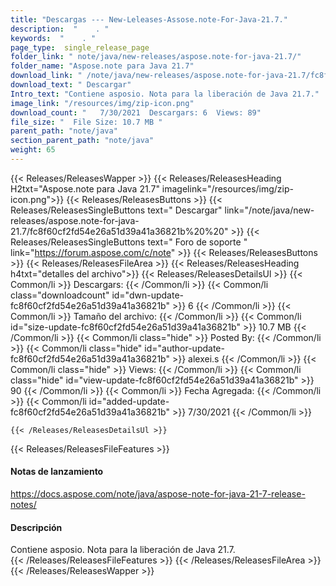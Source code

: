 ```yaml
---
title: "Descargas --- New-Leleases-Assose.note-For-Java-21.7." 
description:  "    . " 
keywords:  "    . " 
page_type:  single_release_page
folder_link: " note/java/new-releases/aspose.note-for-java-21.7/"
folder_name: "Aspose.note para Java 21.7"
download_link: " /note/java/new-releases/aspose.note-for-java-21.7/fc8f60cf2fd54e26a51d39a41a36821b"
download_text: " Descargar"
Intro_text: "Contiene asposio. Nota para la liberación de Java 21.7."
image_link: "/resources/img/zip-icon.png"
download_count: "   7/30/2021  Descargars: 6  Views: 89"
file_size: "  File Size: 10.7 MB "
parent_path: "note/java"
section_parent_path: "note/java"
weight: 65
---
```


{{< Releases/ReleasesWapper >}}
  {{< Releases/ReleasesHeading H2txt="Aspose.note para Java 21.7" imagelink="/resources/img/zip-icon.png">}}
  {{< Releases/ReleasesButtons >}}
    {{< Releases/ReleasesSingleButtons text=" Descargar" link="/note/java/new-releases/aspose.note-for-java-21.7/fc8f60cf2fd54e26a51d39a41a36821b%20%20" >}}
    {{< Releases/ReleasesSingleButtons text=" Foro de soporte " link="https://forum.aspose.com/c/note" >}}
  {{< Releases/ReleasesButtons >}}
  {{< Releases/ReleasesFileArea >}}
    {{< Releases/ReleasesHeading h4txt="detalles del archivo">}}
    {{< Releases/ReleasesDetailsUl >}}
            {{< Common/li  >}} Descargars: {{< /Common/li >}} 
      {{< Common/li class="downloadcount" id="dwn-update-fc8f60cf2fd54e26a51d39a41a36821b" >}} 6 {{< /Common/li >}} 
      {{< Common/li  >}} Tamaño del archivo: {{< /Common/li >}} 
      {{< Common/li id="size-update-fc8f60cf2fd54e26a51d39a41a36821b" >}} 10.7 MB {{< /Common/li >}} 
      {{< Common/li  class="hide" >}} Posted By: {{< /Common/li >}} 
      {{< Common/li class="hide" id="author-update-fc8f60cf2fd54e26a51d39a41a36821b" >}} alexei.s {{< /Common/li >}} 
      {{< Common/li class="hide"  >}} Views: {{< /Common/li >}} 
      {{< Common/li class="hide" id="view-update-fc8f60cf2fd54e26a51d39a41a36821b" >}} 90 {{< /Common/li >}} 
      {{< Common/li  >}} Fecha Agregada: {{< /Common/li >}} 
      {{< Common/li id="added-update-fc8f60cf2fd54e26a51d39a41a36821b" >}} 7/30/2021 {{< /Common/li >}} 

    {{< /Releases/ReleasesDetailsUl >}}

  {{< Releases/ReleasesFileFeatures >}}
      <h4>Notas de lanzamiento</h4><div><a href="https://docs.aspose.com/note/java/aspose-note-for-java-21-7-release-notes/">https://docs.aspose.com/note/java/aspose-note-for-java-21-7-release-notes/</a></div><h4>Descripción</h4><div class="HTMLDescription">Contiene asposio. Nota para la liberación de Java 21.7.</div>
  {{< /Releases/ReleasesFileFeatures >}}
 {{< /Releases/ReleasesFileArea >}}
{{< /Releases/ReleasesWapper >}}


